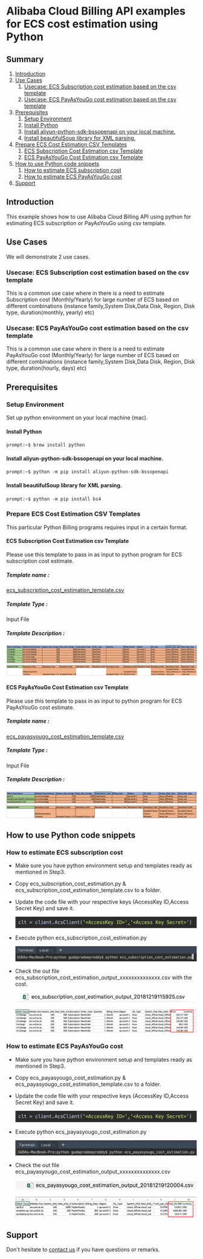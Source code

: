 # Alibaba Cloud Billing API examples for ECS cost estimation using Python

## Summary
1. [Introduction](#introduction)
2. [Use Cases](#use-cases)
    1. [Usecase: ECS Subscription cost estimation based on the csv template](#usecase-ecs-subscription-cost-estimation-based-on-the-csv-template)
    2. [Usecase: ECS PayAsYouGo cost estimation based on the csv template](#usecase-ecs-payasyougo-cost-estimation-based-on-the-csv-template)
3. [Prerequisites](#prerequisites)
    1. [Setup Environment](#setup-environment)
    2. [Install Python](#install-python)
    3. [Install aliyun-python-sdk-bssopenapi on your local machine.](#install-aliyun-python-sdk-bssopenapi-on-your-local-machine)
    4. [Install beautifulSoup library for XML parsing.](#install-beautifulsoup-library-for-xml-parsing)
4. [Prepare ECS Cost Estimation CSV Templates](#prepare-ecs-cost-estimation-csv-templates)
    1. [ECS Subscription Cost Estimation csv Template](#ecs-subscription-cost-estimation-csv-template)
    2. [ECS PayAsYouGo Cost Estimation csv Template](#ecs-payasyougo-cost-estimation-csv-template)
5. [How to use Python code snippets](#how-to-use-python-code-snippets)
    1. [How to estimate ECS subscription cost](#how-to-estimate-ecs-subscription-cost)
    2. [How to estimate ECS PayAsYouGo cost](#how-to-estimate-ecs-payasyougo-cost)
6. [Support](#support)

## Introduction
This example shows how to use Alibaba Cloud Billing API using python for estimating ECS subscription or PayAsYouGo using csv template.
 
## Use Cases
We will demonstrate 2 use cases.
 
### Usecase: ECS Subscription cost estimation based on the csv template
This is a common use case where in there is a need to estimate Subscription cost (Monthly/Yearly) for large number of ECS based on different combinations (instance family,System Disk,Data Disk, Region, Disk type, duration(monthly, yearly) etc)
### Usecase: ECS PayAsYouGo cost estimation based on the csv template
This is a common use case where in there is a need to estimate PayAsYouGo cost (Monthly/Yearly) for large number of ECS based on different combinations (instance family,System Disk,Data Disk, Region, Disk type, duration(hourly, days) etc)

 
## Prerequisites
 
### Setup Environment
Set up python environment on your local machine (mac).

#### Install Python
```console
prompt:~$ brew install python
```
####  Install aliyun-python-sdk-bssopenapi on your local machine.
```console
prompt:~$ python -m pip install aliyun-python-sdk-bssopenapi
```
#### Install beautifulSoup library for XML parsing.
```console
prompt:~$ python -m pip install bs4
```
  
### Prepare ECS Cost Estimation CSV Templates
This particular Python Billing programs requires input in a certain format.
  
#### ECS Subscription Cost Estimation csv Template
Please use this template to pass in as input to python program for ECS subscription cost estimate.
##### Template name : 
[ecs_subscription_cost_estimation_template.csv](resources/ecs_subscription_cost_estimation_template.csv)
##### Template Type : 
Input File
##### Template Description :
![](images/ecs_subscription_cost_estimation_template.png)
  
#### ECS PayAsYouGo Cost Estimation csv Template
Please use this template to pass in as input to python program for ECS PayAsYouGo cost estimate.
##### Template name : 
[ecs_payasyougo_cost_estimation_template.csv](resources/ecs_payasyougo_cost_estimation_template.csv)
##### Template Type : 
Input File
##### Template Description :
![](images/ecs_payasyougo_cost_estimation_template.png)

   
## How to use Python code snippets
### How to estimate ECS subscription cost
* Make sure you have python environment setup and templates ready as mentioned in Step3.
* Copy ecs_subscription_cost_estimation.py & ecs_subscription_cost_estimation_template.csv to a folder.
* Update the code file with your respective keys (AccessKey ID,Access Secret Key) and save it.

    ![](images/keys_code_file.png)

* Execute python ecs_subscription_cost_estimation.py

    ![](images/ecs_subscription_cost_estimation.png)

* Check the out file ecs_subscription_cost_estimation_output_xxxxxxxxxxxxxx.csv with the cost.

    ![](images/ecs_subscription_cost_estimation_screen.png)

    ![](images/ecs_subscription_cost_estimation_output.png)

### How to estimate ECS PayAsYouGo cost
* Make sure you have python environment setup and templates ready as mentioned in Step3.
* Copy ecs_payasyougo_cost_estimation.py & ecs_payasyougo_cost_estimation_template.csv to a folder.
* Update the code file with your respective keys (AccessKey ID,Access Secret Key) and save it. 

    ![](images/keys_code_file.png)

* Execute python ecs_payasyougo_cost_estimation.py

    ![](images/ecs_payasyougo_cost_estimation.png)

* Check the out file ecs_payasyougo_cost_estimation_output_xxxxxxxxxxxxxx.csv

    ![](images/ecs_payasyougo_cost_estimation_screen.png)

    ![](images/ecs_payasyougo_cost_estimation_output.png)


## Support
Don't hesitate to [contact us](mailto:projectdelivery@alibabacloud.com) if you have questions or remarks.
